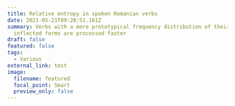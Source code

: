 ```yaml
---
title: Relative entropy in spoken Romanian verbs
date: 2021-05-21T09:28:51.161Z
summary: Verbs with a more prototypical frequency distribution of their
  inflected forms are processed faster
draft: false
featured: false
tags:
  - Various
external_link: test
image:
  filename: featured
  focal_point: Smart
  preview_only: false
---
```

